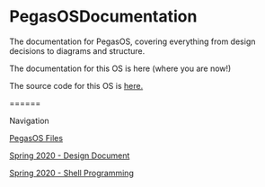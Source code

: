# PegasOSDocumentation
The documentation for PegasOS, covering everything from design decisions to diagrams and structure.

The documentation for this OS is here (where you are now!)

The source code for this OS is [here.](https://github.com/MrJellimann/PegasOS)

======

Navigation

[PegasOS Files](Files/)

[Spring 2020 - Design Document](Design_Document/DESIGN_DOCUMENT.md)

[Spring 2020 - Shell Programming](Planning/SHELL_PLANNING.md)